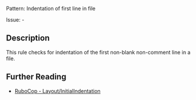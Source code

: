 Pattern: Indentation of first line in file

Issue: -

## Description

This rule checks for indentation of the first non-blank non-comment line in a file.

## Further Reading

* [RuboCop - Layout/InitialIndentation](https://docs.rubocop.org/rubocop/cops_layout.html#layoutinitialindentation)
